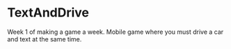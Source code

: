 # TextAndDrive
Week 1 of making a game a week. Mobile game where you must drive a car and text at the same time.
